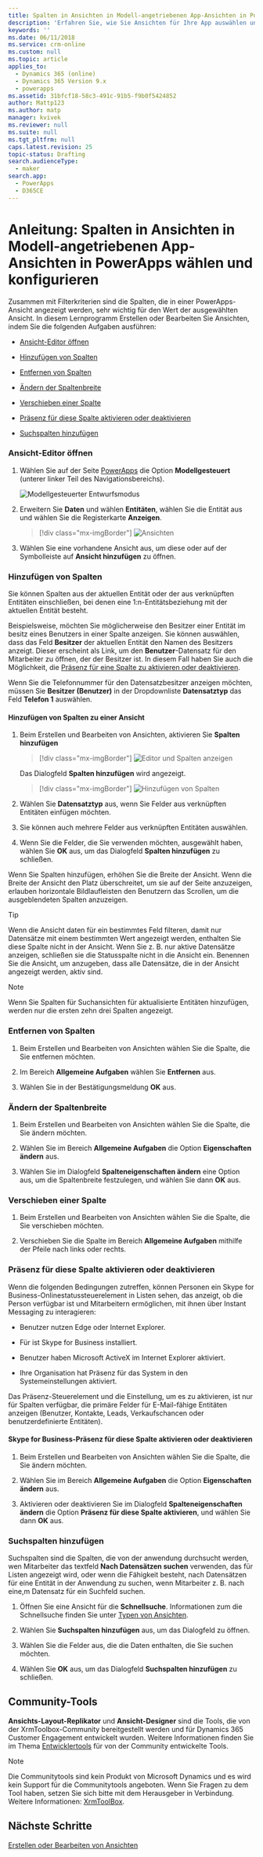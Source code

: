 ```yaml
---
title: Spalten in Ansichten in Modell-angetriebenen App-Ansichten in PowerApps wählen und konfigurieren | MicrosoftDocs
description: 'Erfahren Sie, wie Sie Ansichten für Ihre App auswählen und konfigurieren'
keywords: ''
ms.date: 06/11/2018
ms.service: crm-online
ms.custom: null
ms.topic: article
applies_to:
  - Dynamics 365 (online)
  - Dynamics 365 Version 9.x
  - powerapps
ms.assetid: 31bfcf18-58c3-491c-91b5-f9b0f5424852
author: Mattp123
ms.author: matp
manager: kvivek
ms.reviewer: null
ms.suite: null
ms.tgt_pltfrm: null
caps.latest.revision: 25
topic-status: Drafting
search.audienceType:
  - maker
search.app:
  - PowerApps
  - D365CE
---
```


# <a name="tutorial-choose-and-configure-columns-in-model-driven-app-views"></a>Anleitung: Spalten in Ansichten in Modell-angetriebenen App-Ansichten in PowerApps wählen und konfigurieren

<a name="BKMK_ChooseAndConfigureColumns"></a>   

 Zusammen mit Filterkriterien sind die Spalten, die in einer PowerApps-Ansicht angezeigt werden, sehr wichtig für den Wert der ausgewählten Ansicht. In diesem Lernprogramm Erstellen oder Bearbeiten Sie Ansichten, indem Sie die folgenden Aufgaben ausführen:  

-   [Ansicht-Editor öffnen](choose-and-configure-columns.md#open-the-view-editor)  
   
-   [Hinzufügen von Spalten](choose-and-configure-columns.md#BKMK_AddColumns)  
  
-   [Entfernen von Spalten](choose-and-configure-columns.md#BKMK_RemoveColumns)  
  
-   [Ändern der Spaltenbreite](choose-and-configure-columns.md#BKMK_ChangeColumnWidth)  
  
-   [Verschieben einer Spalte](choose-and-configure-columns.md#BKMK_MoveAColumns)  
  
-   [Präsenz für diese Spalte aktivieren oder deaktivieren](choose-and-configure-columns.md#BKMK_EnableOrDisablePresence)  
  
-   [Suchspalten hinzufügen](choose-and-configure-columns.md#BKMK_AddFindColumns)  

### <a name="open-the-view-editor"></a>Ansicht-Editor öffnen

1.  Wählen Sie auf der Seite [PowerApps](https://web.powerapps.com/?utm_source=padocs&utm_medium=linkinadoc&utm_campaign=referralsfromdoc) die Option **Modellgesteuert** (unterer linker Teil des Navigationsbereichs).  

    ![Modellgesteuerter Entwurfsmodus](../model-driven-apps/media/model-driven-switch.png)

2.  Erweitern Sie **Daten** und wählen **Entitäten**, wählen Sie die Entität aus und wählen Sie die Registerkarte **Anzeigen**. 

    > [!div class="mx-imgBorder"] 
    > ![Ansichten](media/available-views.png)

3. Wählen Sie eine vorhandene Ansicht aus, um diese oder auf der Symbolleiste auf **Ansicht hinzufügen** zu öffnen. 

<a name="BKMK_AddColumns"></a>   
### <a name="add-columns"></a>Hinzufügen von Spalten  
 Sie können Spalten aus der aktuellen Entität oder der aus verknüpften Entitäten einschließen, bei denen eine 1:n-Entitätsbeziehung mit der aktuellen Entität besteht.  
  
 Beispielsweise, möchten Sie möglicherweise den Besitzer einer Entität im besitz eines Benutzers in einer Spalte anzeigen. Sie können auswählen, dass das Feld **Besitzer** der aktuellen Entität den Namen des Besitzers anzeigt. Dieser erscheint als Link, um den **Benutzer**-Datensatz für den Mitarbeiter zu öffnen, der der Besitzer ist. In diesem Fall haben Sie auch die Möglichkeit, die [Präsenz für eine Spalte zu aktivieren oder deaktivieren](choose-and-configure-columns.md#BKMK_EnableOrDisablePresence).  
  
 Wenn Sie die Telefonnummer für den Datensatzbesitzer anzeigen möchten, müssen Sie **Besitzer (Benutzer)** in der Dropdownliste **Datensatztyp** das Feld **Telefon 1** auswählen.  
  
#### <a name="add-columns-to-views"></a>Hinzufügen von Spalten zu einer Ansicht  
  
1.  Beim Erstellen und Bearbeiten von Ansichten, aktivieren Sie  **Spalten hinzufügen** 

    > [!div class="mx-imgBorder"] 
    > ![Editor und Spalten anzeigen](media/view-editor.png)

    Das Dialogfeld **Spalten hinzufügen** wird angezeigt.

    > [!div class="mx-imgBorder"] 
    > ![Hinzufügen von Spalten](media/add-columns.png)
  
2.  Wählen Sie **Datensatztyp** aus, wenn Sie Felder aus verknüpften Entitäten einfügen möchten.  
  
3.  Sie können auch mehrere Felder aus verknüpften Entitäten auswählen.  
  
4.  Wenn Sie die Felder, die Sie verwenden möchten, ausgewählt haben, wählen Sie **OK** aus, um das Dialogfeld **Spalten hinzufügen** zu schließen.  
  
 Wenn Sie Spalten hinzufügen, erhöhen Sie die Breite der Ansicht. Wenn die Breite der Ansicht den Platz überschreitet, um sie auf der Seite anzuzeigen, erlauben horizontale Bildlaufleisten den Benutzern das Scrollen, um die ausgeblendeten Spalten anzuzeigen.  
  
> [!TIP]
>  Wenn die Ansicht daten für ein bestimmtes Feld filteren, damit nur Datensätze mit einem bestimmten Wert angezeigt werden, enthalten Sie diese Spalte nicht in der Ansicht. Wenn Sie z. B. nur aktive Datensätze anzeigen, schließen sie die Statusspalte nicht in die Ansicht ein. Benennen Sie die Ansicht, um anzugeben, dass alle Datensätze, die in der Ansicht angezeigt werden, aktiv sind.  
  
> [!NOTE]
>  Wenn Sie Spalten für Suchansichten für aktualisierte Entitäten hinzufügen, werden nur die ersten zehn drei Spalten angezeigt.  
  
<a name="BKMK_RemoveColumns"></a>   
### <a name="remove-columns"></a>Entfernen von Spalten  
  
1.  Beim Erstellen und Bearbeiten von Ansichten wählen Sie die Spalte, die Sie entfernen möchten.  
  
2.  Im Bereich **Allgemeine Aufgaben** wählen Sie **Entfernen** aus.  
  
3.  Wählen Sie in der Bestätigungsmeldung **OK** aus.  
  
<a name="BKMK_ChangeColumnWidth"></a>   
### <a name="change-column-width"></a>Ändern der Spaltenbreite  
  
1.  Beim Erstellen und Bearbeiten von Ansichten wählen Sie die Spalte, die Sie ändern möchten.  
  
2.  Wählen Sie im Bereich **Allgemeine Aufgaben** die Option **Eigenschaften ändern** aus.  
  
3.  Wählen Sie im Dialogfeld **Spalteneigenschaften ändern** eine Option aus, um die Spaltenbreite festzulegen, und wählen Sie dann **OK** aus.  
  
<a name="BKMK_MoveAColumns"></a>   
### <a name="move-a-column"></a>Verschieben einer Spalte  
  
1.  Beim Erstellen und Bearbeiten von Ansichten wählen Sie die Spalte, die Sie verschieben möchten.  
  
2.  Verschieben Sie die Spalte im Bereich **Allgemeine Aufgaben** mithilfe der Pfeile nach links oder rechts.  
  
<a name="BKMK_EnableOrDisablePresence"></a>   
### <a name="enable-or-disable-presence-for-a-column"></a>Präsenz für diese Spalte aktivieren oder deaktivieren  
 Wenn die folgenden Bedingungen zutreffen, können Personen ein Skype for Business-Onlinestatussteuerelement in Listen sehen, das anzeigt, ob die Person verfügbar ist und Mitarbeitern ermöglichen, mit ihnen über Instant Messaging zu interagieren:  
  
-   Benutzer nutzen Edge oder Internet Explorer.  
  
-   Für ist Skype for Business installiert.  
  
-   Benutzer haben Microsoft ActiveX im Internet Explorer aktiviert.  
  
-   Ihre Organisation hat Präsenz für das System in den Systemeinstellungen aktiviert.  
  
 Das Präsenz-Steuerelement und die Einstellung, um es zu aktivieren, ist nur für Spalten verfügbar, die primäre Felder für E-Mail-fähige Entitäten anzeigen (Benutzer, Kontakte, Leads, Verkaufschancen oder benutzerdefinierte Entitäten).  
  
#### <a name="enable-or-disable-skype-for-business-presence-for-a-column"></a>Skype for Business-Präsenz für diese Spalte aktivieren oder deaktivieren  
  
1.  Beim Erstellen und Bearbeiten von Ansichten wählen Sie die Spalte, die Sie ändern möchten.  
  
2.  Wählen Sie im Bereich **Allgemeine Aufgaben** die Option **Eigenschaften ändern** aus.  
  
3.  Aktivieren oder deaktivieren Sie im Dialogfeld **Spalteneigenschaften ändern** die Option **Präsenz für diese Spalte aktivieren**, und wählen Sie dann **OK** aus.  
  
<a name="BKMK_AddFindColumns"></a>   
### <a name="add-find-columns"></a>Suchspalten hinzufügen  
 Suchspalten sind die Spalten, die von der anwendung durchsucht werden, wen Mitarbeiter das textfeld **Nach Datensätzen suchen** verwenden, das für Listen angezeigt wird, oder wenn die Fähigkeit besteht, nach Datensätzen für eine Entität in der Anwendung zu suchen, wenn Mitarbeiter z. B. nach eine,m Datensatz für ein Suchfeld suchen.  
  
1.  Öffnen Sie eine Ansicht für die **Schnellsuche**. Informationen zum die Schnellsuche finden Sie unter [Typen von Ansichten](create-edit-views.md#types-of-views).  
  
2.  Wählen Sie **Suchspalten hinzufügen** aus, um das Dialogfeld zu öffnen.  
  
3.  Wählen Sie die Felder aus, die die Daten enthalten, die Sie suchen möchten.  
  
4.  Wählen Sie **OK** aus, um das Dialogfeld **Suchspalten hinzufügen** zu schließen.  

## <a name="community-tools"></a>Community-Tools

**Ansichts-Layout-Replikator** und **Ansicht-Designer** sind die Tools, die von der XrmToolbox-Community bereitgestellt werden und für Dynamics 365 Customer Engagement entwickelt wurden. Weitere Informationen finden Sie im Thema [Entwicklertools](https://docs.microsoft.com/dynamics365/customer-engagement/developer/developer-tools) für von der Community entwickelte Tools.

> [!NOTE]
> Die Communitytools sind kein Produkt von Microsoft Dynamics und es wird kein Support für die Communitytools angeboten. Wenn Sie Fragen zu dem Tool haben, setzen Sie sich bitte mit dem Herausgeber in Verbindung. Weitere Informationen: [XrmToolBox](https://www.xrmtoolbox.com). 

## <a name="next-steps"></a>Nächste Schritte
[Erstellen oder Bearbeiten von Ansichten](create-edit-views.md)

